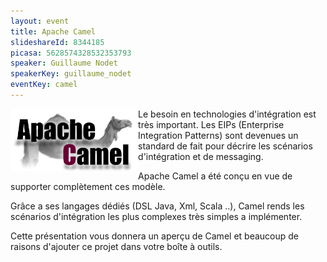 ```yaml
---
layout: event
title: Apache Camel
slideshareId: 8344185
picasa: 5628574328532353793
speaker: Guillaume Nodet
speakerKey: guillaume_nodet
eventKey: camel
---
```


<img align="left" height="100" class="margin-logo" src="/images/events/camel-logo.png" alt="Logo Camel"/>
Le besoin en technologies d'intégration est très important.
Les EIPs (Enterprise Integration Patterns) sont devenues un standard de fait pour décrire les scénarios d'intégration et de messaging.

Apache Camel a été conçu en vue de supporter complètement ces modèle.

Grâce a ses langages dédiés (DSL Java, Xml, Scala ..), Camel rends les scénarios d'intégration les plus complexes très simples a implémenter.

Cette présentation vous donnera un aperçu de Camel et beaucoup de raisons d'ajouter ce projet dans votre boîte à outils.